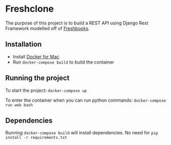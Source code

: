 # Freshclone

The purpose of this project is to build a REST API using Django Rest Framework modelled off of [Freshbooks](https://www.freshbooks.com/).

## Installation

- Install [Docker for Mac](https://docs.docker.com/engine/installation/mac/)
- Run `docker-compose build` to build the container

## Running the project

To start the project: `docker-compose up`

To enter the container when you can run python commands: `docker-compose run web bash`

## Dependencies

Running `docker-compose build` will install dependencies. No need for `pip install -r requirements.txt`
